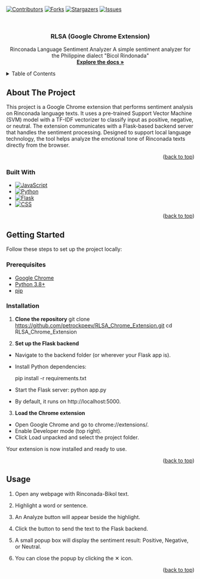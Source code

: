 <a id="readme-top"></a>

[![Contributors][contributors-shield]][contributors-url]
[![Forks][forks-shield]][forks-url]
[![Stargazers][stars-shield]][stars-url]
[![Issues][issues-shield]][issues-url]

<br />
<div align="center">
  <a href="https://github.com/petrockpeev/RLSA_Chrome_Extension">
  </a>

<h3 align="center">RLSA (Google Chrome Extension)</h3>

  <p align="center">
    Rinconada Language Sentiment Analyzer
    A simple sentiment analyzer for the Philippine dialect "Bicol Rindonada" 
    <br />
    <a href="https://github.com/petrockpeev/RLSA_Chrome_Extension"><strong>Explore the docs »</strong></a>
    <br />
  </p>
</div>


<!-- TABLE OF CONTENTS -->
<details>
  <summary>Table of Contents</summary>
  <ol>
    <li>
      <a href="#about-the-project">About The Project</a>
      <ul>
        <li><a href="#built-with">Built With</a></li>
      </ul>
    </li>
    <li>
      <a href="#getting-started">Getting Started</a>
      <ul>
        <li><a href="#prerequisites">Prerequisites</a></li>
        <li><a href="#installation">Installation</a></li>
      </ul>
    </li>
    <li><a href="#usage">Usage</a></li>
  </ol>
</details>



<!-- ABOUT THE PROJECT -->
## About The Project

This project is a Google Chrome extension that performs sentiment analysis on Rinconada language texts. It uses a pre-trained Support Vector Machine (SVM) model with a TF-IDF vectorizer to classify input as positive, negative, or neutral. The extension communicates with a Flask-based backend server that handles the sentiment processing. Designed to support local language technology, the tool helps analyze the emotional tone of Rinconada texts directly from the browser.

<p align="right">(<a href="#readme-top">back to top</a>)</p>



### Built With

* [![JavaScript][JavaScript.com]][JavaScript-url]
* [![Python][python.org]][python-url]
* [![Flask][Flask.com]][Flask-url]
* [![CSS][CSS.org]][CSS-url]

<p align="right">(<a href="#readme-top">back to top</a>)</p>



<!-- GETTING STARTED -->
## Getting Started

Follow these steps to set up the project locally:

### Prerequisites

- [Google Chrome](https://www.google.com/chrome/)  
- [Python 3.8+](https://www.python.org/downloads/)  
- [pip](https://pip.pypa.io/en/stable/)

### Installation

1. **Clone the repository**
  git clone https://github.com/petrockpeev/RLSA_Chrome_Extension.git
  cd RLSA_Chrome_Extension

2. **Set up the Flask backend**

- Navigate to the backend folder (or wherever your Flask app is).
- Install Python dependencies:

  pip install -r requirements.txt

- Start the Flask server:
  python app.py

- By default, it runs on http://localhost:5000.

3. **Load the Chrome extension**
- Open Google Chrome and go to chrome://extensions/.
- Enable Developer mode (top right).
- Click Load unpacked and select the project folder.

Your extension is now installed and ready to use.

<p align="right">(<a href="#readme-top">back to top</a>)</p> 



<!-- USAGE EXAMPLES -->
## Usage
1. Open any webpage with Rinconada-Bikol text.

2. Highlight a word or sentence.

3. An Analyze button will appear beside the highlight.

4. Click the button to send the text to the Flask backend.

5. A small popup box will display the sentiment result: Positive, Negative, or Neutral.

6. You can close the popup by clicking the ✕ icon.

<p align="right">(<a href="#readme-top">back to top</a>)</p>



<!-- MARKDOWN LINKS & IMAGES -->
[contributors-shield]: https://img.shields.io/github/contributors/petrockpeev/RLSA_Chrome_Extension.svg?style=for-the-badge
[contributors-url]: https://github.com/petrockpeev/RLSA_Chrome_Extension/graphs/contributors
[forks-shield]: https://img.shields.io/github/forks/petrockpeev/RLSA_Chrome_Extension.svg?style=for-the-badge
[forks-url]: https://github.com/petrockpeev/RLSA_Chrome_Extension/network/members
[stars-shield]: https://img.shields.io/github/stars/petrockpeev/RLSA_Chrome_Extension.svg?style=for-the-badge
[stars-url]: https://github.com/petrockpeev/RLSA_Chrome_Extension/stargazers
[issues-shield]: https://img.shields.io/github/issues/petrockpeev/RLSA_Chrome_Extension.svg?style=for-the-badge
[issues-url]: https://github.com/petrockpeev/RLSA_Chrome_Extension/issues
[JavaScript.com]: https://shields.io/badge/JavaScript-F7DF1E?logo=JavaScript&logoColor=000&style=flat-square
[JavaScript-url]: https://www.javascript.com
[python.org]: https://img.shields.io/badge/python-3670A0?style=for-the-badge&logo=python&logoColor=white
[python-url]: https://www.python.org
[Flask.com]: https://img.shields.io/badge/Flask-000000?style=for-the-badge&logo=Flask&logoColor=white
[Flask-url]: https://flask.palletsprojects.com/en/stable
[CSS.org]: https://img.shields.io/badge/Style-CSS3-blue?style=for-the-badge&logo=css3&logoColor=white
[CSS-url]: https://www.w3.org/Style/CSS/Overview.en.html